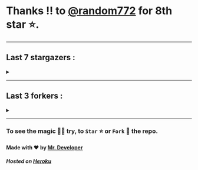 # Thanks !! to [@random772](https://github.com/random772) for 8th star ⭐.
---

## Last 7 stargazers :
<details><summary></summary>

| No. | Profile Pic | Username | Star Number ⭐ |
| :---: | :---: | :---: | :---: |
| 1. | <img src='https://avatars.githubusercontent.com/u/98212032?v=4'> | [@random772](https://github.com/random772) | 8 |
| 2. | <img src='https://avatars.githubusercontent.com/u/97720718?v=4'> | [@MaheshKmr9](https://github.com/MaheshKmr9) | 7 |
| 3. | <img src='https://avatars.githubusercontent.com/u/79193961?v=4'> | [@TgDeveloper99](https://github.com/TgDeveloper99) | 6 |
| 4. | <img src='https://avatars.githubusercontent.com/u/85005373?v=4'> | [@HerokuMods](https://github.com/HerokuMods) | 5 |
| 5. | <img src='https://avatars.githubusercontent.com/u/70249693?v=4'> | [@ilhamr0f11](https://github.com/ilhamr0f11) | 4 |
| 6. | <img src='https://avatars.githubusercontent.com/u/70377480?v=4'> | [@nikhileashy](https://github.com/nikhileashy) | 3 |
| 7. | <img src='https://avatars.githubusercontent.com/u/86344856?v=4'> | [@AmirulAndalib](https://github.com/AmirulAndalib) | 2 |

</details>

---

## Last 3 forkers :
<details><summary></summary>

| No. | Profile Pic | Username | Fork Number 🍴 |
| :---: | :---: | :---: | :---: |
| 1. | <img src='https://avatars.githubusercontent.com/u/98212032?v=4'> | [@random772](https://github.com/random772) | 3 |
| 2. | <img src='https://avatars.githubusercontent.com/u/97720718?v=4'> | [@MaheshKmr9](https://github.com/MaheshKmr9) | 2 |
| 3. | <img src='https://avatars.githubusercontent.com/u/85005373?v=4'> | [@HerokuMods](https://github.com/HerokuMods) | 1 |

</details>

---
### To see the magic 🧚‍♂️ try, to `Star` ⭐ or `Fork` 🍴 the repo.
#### Made with ❤️ by [Mr. Developer](https://github.com/MrBotDeveloper)
##### Hosted on [Heroku](https://heroku.com)